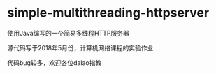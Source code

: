 # simple-multithreading-httpserver
使用Java编写的一个简易多线程HTTP服务器

源代码写于2018年5月份，计算机网络课程的实验作业

代码bug较多，欢迎各位dalao指教
